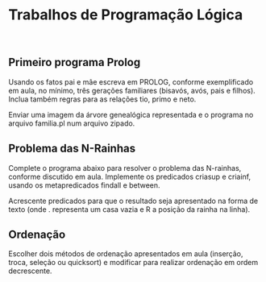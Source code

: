 <h1><b>Trabalhos de Programação Lógica</b></h1>
<br>
<h2>Primeiro programa Prolog</h2>
Usando os fatos pai e mãe escreva em PROLOG, conforme exemplificado em aula, no mínimo, três gerações familiares (bisavós, avós, pais e filhos). Inclua também regras para as relações tio, primo e neto.

Enviar uma imagem da árvore genealógica representada e o programa no arquivo familia.pl num arquivo zipado.

<h2>Problema das N-Rainhas</h2>
Complete o programa abaixo para resolver o problema das N-rainhas, conforme discutido em aula. Implemente os predicados criasup e criainf, usando os metapredicados findall e between.

Acrescente predicados para que o resultado seja apresentado na forma de texto (onde . representa um casa vazia e R a posição da rainha na linha).

<h2>Ordenação</h2>
Escolher dois métodos de ordenação apresentados em aula (inserção, troca, seleção ou quicksort) e modificar para realizar ordenação em ordem decrescente.
